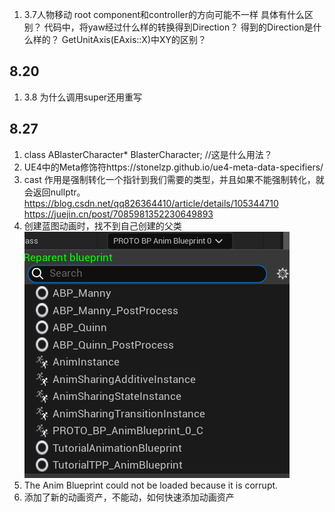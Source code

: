 1. 3.7人物移动
root component和controller的方向可能不一样
具体有什么区别？
代码中，将yaw经过什么样的转换得到Direction？
得到的Direction是什么样的？
GetUnitAxis(EAxis::X)中XY的区别？



## 8.20

1. 3.8 为什么调用super还用重写


## 8.27

1. class ABlasterCharacter* BlasterCharacter; //这是什么用法？
2. UE4中的Meta修饰符https://stonelzp.github.io/ue4-meta-data-specifiers/
3. cast
   作用是强制转化一个指针到我们需要的类型，并且如果不能强制转化，就会返回nullptr。
   https://blog.csdn.net/qq826364410/article/details/105344710
   https://juejin.cn/post/7085981352230649893
4. 创建蓝图动画时，找不到自己创建的父类
   ![alt text](assets/问题/image.png)
5. The Anim Blueprint could not be loaded because it is corrupt.
6. 添加了新的动画资产，不能动，如何快速添加动画资产